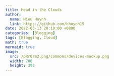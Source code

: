 ```yaml
---
title: Head in the Clouds
author:
  name: Hieu Huynh
  link: https://github.com/hhuynh15
date: 2022-03-13 20:10:00 +0800
categories: [Blogging]
tags: [Blogging, Cloud]
math: true
mermaid: true
image: 
  src: /pRr0rm2.png/commons/devices-mockup.png
  width: 700
  height: 393
---
```

